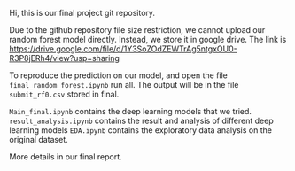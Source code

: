 Hi, this is our final project git repository.

Due to the github repository file size restriction, we cannot upload our random forest model directly. Instead, we store it in google drive.
The link is https://drive.google.com/file/d/1Y3SoZOdZEWTrAg5ntgxOU0-R3P8jERh4/view?usp=sharing

To reproduce the prediction on our model, and open the file `final_random_forest.ipynb` run all. The output will be in the file `submit_rf0.csv` stored in final.

`Main_final.ipynb` contains the deep learning models that we tried.
`result_analysis.ipynb` contains the result and analysis of different deep learning models
`EDA.ipynb` contains the exploratory data analysis on the original dataset.

More details in our final report.





